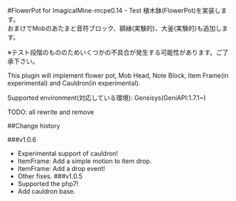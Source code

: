 #FlowerPot for ImagicalMine-mcpe0.14 - Test
植木鉢(FlowerPot)を実装します。</br>
おまけでMobのあたまと音符ブロック、額縁(実験的)、大釜(実験的)も追加します。

※テスト段階のもののためいくつかの不具合が発生する可能性があります。ご了承下さい。</br>

This plugin will implement flower pot, Mob Head, Note Block, Item Frame(in experimental) and Cauldron(in experimental).

Supported environment(対応している環境): Gensisys(GeniAPI:1.7.1~)

TODO: all rewrite and remove

##Change history

###v1.0.6
- Experimental support of cauldron!
- ItemFrame: Add a simple motion to item drop.
- ItemFrame: Add a drop event!
- Other fixes.
###v1.0.5
- Supported the php7!
- Add cauldron base.